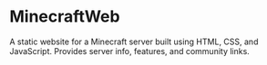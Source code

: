 # MinecraftWeb
A static website for a Minecraft server built using HTML, CSS, and JavaScript. Provides server info, features, and community links.

